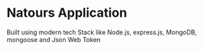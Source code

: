 # Natours Application

Built using modern tech Stack like Node.js, express.js, MongoDB, mongoose and Json Web Token
